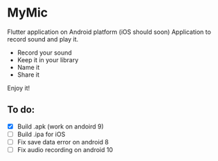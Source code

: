# MyMic
Flutter application on Android platform (iOS should soon)
Application to record sound and play it.
- Record your sound
- Keep it in your library
- Name it
- Share it

Enjoy it!

## To do:
- [x] Build .apk (work on andoird 9)
- [ ] Build .ipa for iOS
- [ ] Fix save data error on android 8
- [ ] Fix audio recording on android 10
